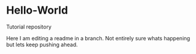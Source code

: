 # Hello-World
Tutorial repository


Here I am editing a readme in a branch. Not entirely sure whats happening but lets keep pushing ahead.
